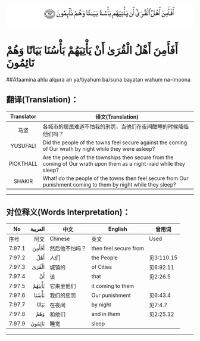 ![007:097](images/007_097.gif)

# أَفَأَمِنَ أَهْلُ الْقُرَىٰ أَنْ يَأْتِيَهُمْ بَأْسُنَا بَيَاتًا وَهُمْ نَائِمُونَ 

##Afaamina ahlu alqura an ya/tiyahum ba/suna bayatan wahum na-imoona 

## 翻译(Translation)：

| Translator | 译文(Translation)                                            |
| :--------: | ------------------------------------------------------------ |
|    马坚    | 各城市的居民难道不怕我的刑罚，当他们在夜间酣睡的时候降临他们吗？ |
|  YUSUFALI  | Did the people of the towns feel secure against the coming of Our wrath by night while they were asleep? |
| PICKTHALL  | Are the people of the townships then secure from the coming of Our wrath upon them as a night-raid while they sleep? |
|   SHAKIR   | What! do the people of the towns then feel secure from Our punishment coming to them by night while they sleep? |

---

## 对位释义(Words Interpretation)：

| No   | العربية | 中文    | English | 曾用词 |
| ---- | ------: | ------- | ------- | ------ |
| 序号 |    阿文 | Chinese | 英文    | Used   |
| 7:97.1 | أَفَأَمِنَ  | 然后他不怕吗？ | then feel secure from |            |
| 7:97.2 | أَهْلُ    | 人们           | the People            | 见3:110.15 |
| 7:97.3 | الْقُرَىٰ  | 城镇的         | of Cities             | 见6:92.11  |
| 7:97.4 | أَنْ     | 该             | that                  | 见2:26.5   |
| 7:97.5 | يَأْتِيَهُمْ | 它来至他们     | it coming to them     |            |
| 7:97.6 | بَأْسُنَا  | 我们的惩罚     | Our punishment        | 见6:43.4   |
| 7:97.7 | بَيَاتًا  | 在夜间         | by night              | 见7:4.7    |
| 7:97.8 | وَهُمْ    | 和他们         | and in them           | 见2:25.32  |
| 7:97.9 | نَائِمُونَ | 睡觉           | sleep                 |            |

---
